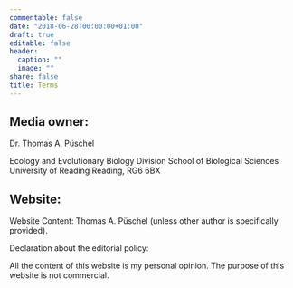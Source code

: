 ```yaml
---
commentable: false
date: "2018-06-28T00:00:00+01:00"
draft: true
editable: false
header:
  caption: ""
  image: ""
share: false
title: Terms
---
```

## Media owner:

Dr. Thomas A. Püschel

Ecology and Evolutionary Biology Division
School of Biological Sciences
University of Reading
Reading, RG6 6BX


## Website:

Website Content: Thomas A. Püschel (unless other author is specifically provided).

Declaration about the editorial policy:

All the content of this website is my personal opinion. The purpose of this website is not commercial.


